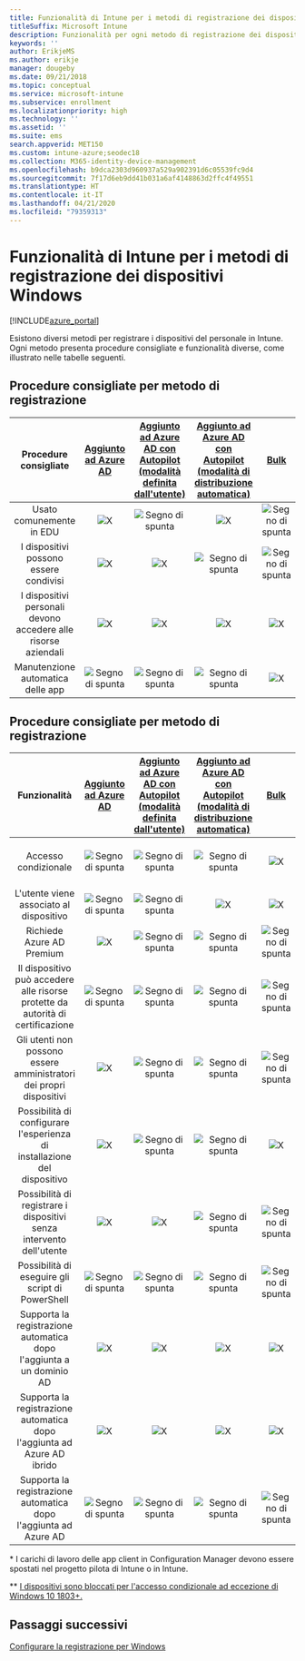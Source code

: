 ```yaml
---
title: Funzionalità di Intune per i metodi di registrazione dei dispositivi Windows
titleSuffix: Microsoft Intune
description: Funzionalità per ogni metodo di registrazione dei dispositivi Windows.
keywords: ''
author: ErikjeMS
ms.author: erikje
manager: dougeby
ms.date: 09/21/2018
ms.topic: conceptual
ms.service: microsoft-intune
ms.subservice: enrollment
ms.localizationpriority: high
ms.technology: ''
ms.assetid: ''
ms.suite: ems
search.appverid: MET150
ms.custom: intune-azure;seodec18
ms.collection: M365-identity-device-management
ms.openlocfilehash: b9dca2303d960937a529a902391d6c05539fc9d4
ms.sourcegitcommit: 7f17d6eb9dd41b031a6af4148863d2ffc4f49551
ms.translationtype: HT
ms.contentlocale: it-IT
ms.lasthandoff: 04/21/2020
ms.locfileid: "79359313"
---
```

# <a name="intune-enrollment-method-capabilities-for-windows-devices"></a>Funzionalità di Intune per i metodi di registrazione dei dispositivi Windows
[!INCLUDE[azure_portal](../includes/azure_portal.md)]

Esistono diversi metodi per registrare i dispositivi del personale in Intune. Ogni metodo presenta procedure consigliate e funzionalità diverse, come illustrato nelle tabelle seguenti.

## <a name="best-practices-by-enrollment-method"></a>Procedure consigliate per metodo di registrazione
| **Procedure consigliate** | **[Aggiunto ad Azure AD](windows-enroll.md#enable-windows-10-automatic-enrollment)**|**[Aggiunto ad Azure AD con Autopilot (modalità definita dall'utente)](enrollment-autopilot.md)** |**[Aggiunto ad Azure AD con Autopilot (modalità di distribuzione automatica)](enrollment-autopilot.md)** |**[Bulk](windows-bulk-enroll.md)**|**[DEM](device-enrollment-manager-enroll.md)** | **[BYOD](device-enrollment.md#bring-your-own-device)** | **[Oggetto Criteri di gruppo](https://docs.microsoft.com/windows/client-management/mdm/enroll-a-windows-10-device-automatically-using-group-policy)** | **[Co-gestione](https://docs.microsoft.com/configmgr/core/clients/manage/co-management-overview)** |
|:---:|:---:|:---:|:---:|:---:|:---:|:---:|:---:|:---:|
|Usato comunemente in EDU|![X](./media/enrollment-method-capab/xmark.png)|![Segno di spunta](./media/enrollment-method-capab/checkmark.png)|![X](./media/enrollment-method-capab/xmark.png)|![Segno di spunta](./media/enrollment-method-capab/checkmark.png)|![Segno di spunta](./media/enrollment-method-capab/checkmark.png)|![X](./media/enrollment-method-capab/xmark.png)|![X](./media/enrollment-method-capab/xmark.png)|![X](./media/enrollment-method-capab/xmark.png)|
|I dispositivi possono essere condivisi|![X](./media/enrollment-method-capab/xmark.png)|![X](./media/enrollment-method-capab/xmark.png)|![Segno di spunta](./media/enrollment-method-capab/checkmark.png)|![Segno di spunta](./media/enrollment-method-capab/checkmark.png)|![Segno di spunta](./media/enrollment-method-capab/checkmark.png)|![X](./media/enrollment-method-capab/xmark.png)|![X](./media/enrollment-method-capab/xmark.png)|![X](./media/enrollment-method-capab/xmark.png)|
|I dispositivi personali devono accedere alle risorse aziendali|![X](./media/enrollment-method-capab/xmark.png)|![X](./media/enrollment-method-capab/xmark.png)|![X](./media/enrollment-method-capab/xmark.png)|![X](./media/enrollment-method-capab/xmark.png)|![X](./media/enrollment-method-capab/xmark.png)|![Segno di spunta](./media/enrollment-method-capab/checkmark.png)|![X](./media/enrollment-method-capab/xmark.png)|![X](./media/enrollment-method-capab/xmark.png)|
|Manutenzione automatica delle app|![Segno di spunta](./media/enrollment-method-capab/checkmark.png)|![Segno di spunta](./media/enrollment-method-capab/checkmark.png)|![Segno di spunta](./media/enrollment-method-capab/checkmark.png)|![X](./media/enrollment-method-capab/xmark.png)|![X](./media/enrollment-method-capab/xmark.png)|![Segno di spunta](./media/enrollment-method-capab/checkmark.png)|![Segno di spunta](./media/enrollment-method-capab/checkmark.png)|![Segno di spunta](./media/enrollment-method-capab/checkmark.png)|

## <a name="capabilities-by-enrollment-method"></a>Procedure consigliate per metodo di registrazione

| **Funzionalità** | **[Aggiunto ad Azure AD](windows-enroll.md#enable-windows-10-automatic-enrollment)**|**[Aggiunto ad Azure AD con Autopilot (modalità definita dall'utente)](enrollment-autopilot.md)** |**[Aggiunto ad Azure AD con Autopilot (modalità di distribuzione automatica)](enrollment-autopilot.md)** |**[Bulk](windows-bulk-enroll.md)**|**[DEM](device-enrollment-manager-enroll.md)** | **[BYOD](device-enrollment.md#bring-your-own-device)** | **[Oggetto Criteri di gruppo](https://docs.microsoft.com/windows/client-management/mdm/enroll-a-windows-10-device-automatically-using-group-policy)** | **[Co-gestione](https://docs.microsoft.com/configmgr/core/clients/manage/co-management-overview)** |
|:---:|:---:|:---:|:---:|:---:|:---:|:---:|:---:|:---:|
|Accesso condizionale                                      |![Segno di spunta](./media/enrollment-method-capab/checkmark.png)|![Segno di spunta](./media/enrollment-method-capab/checkmark.png)|![Segno di spunta](./media/enrollment-method-capab/checkmark.png)|![X](./media/enrollment-method-capab/xmark.png)|![Segno di spunta](./media/enrollment-method-capab/checkmark.png)\*\*|![Segno di spunta](./media/enrollment-method-capab/checkmark.png)|![Segno di spunta](./media/enrollment-method-capab/checkmark.png)|![Segno di spunta](./media/enrollment-method-capab/checkmark.png)|
|L'utente viene associato al dispositivo                    |![Segno di spunta](./media/enrollment-method-capab/checkmark.png)|![Segno di spunta](./media/enrollment-method-capab/checkmark.png)|![X](./media/enrollment-method-capab/xmark.png)|![X](./media/enrollment-method-capab/xmark.png)|![X](./media/enrollment-method-capab/xmark.png)|![Segno di spunta](./media/enrollment-method-capab/checkmark.png)|![Segno di spunta](./media/enrollment-method-capab/checkmark.png)|![Segno di spunta](./media/enrollment-method-capab/checkmark.png)|
|Richiede Azure AD Premium                               |![X](./media/enrollment-method-capab/xmark.png)|![Segno di spunta](./media/enrollment-method-capab/checkmark.png)|![Segno di spunta](./media/enrollment-method-capab/checkmark.png)|![Segno di spunta](./media/enrollment-method-capab/checkmark.png)|![X](./media/enrollment-method-capab/xmark.png)|![X](./media/enrollment-method-capab/xmark.png)|![Segno di spunta](./media/enrollment-method-capab/checkmark.png)|![Segno di spunta](./media/enrollment-method-capab/checkmark.png)|
|Il dispositivo può accedere alle risorse protette da autorità di certificazione             |![Segno di spunta](./media/enrollment-method-capab/checkmark.png)|![Segno di spunta](./media/enrollment-method-capab/checkmark.png)|![Segno di spunta](./media/enrollment-method-capab/checkmark.png)|![Segno di spunta](./media/enrollment-method-capab/checkmark.png)|![X](./media/enrollment-method-capab/xmark.png)|![Segno di spunta](./media/enrollment-method-capab/checkmark.png)|![Segno di spunta](./media/enrollment-method-capab/checkmark.png)|![Segno di spunta](./media/enrollment-method-capab/checkmark.png)|
|Gli utenti non possono essere amministratori dei propri dispositivi               |![X](./media/enrollment-method-capab/xmark.png)|![Segno di spunta](./media/enrollment-method-capab/checkmark.png)|![Segno di spunta](./media/enrollment-method-capab/checkmark.png)|![Segno di spunta](./media/enrollment-method-capab/checkmark.png)|![X](./media/enrollment-method-capab/xmark.png)|![X](./media/enrollment-method-capab/xmark.png)|![X](./media/enrollment-method-capab/xmark.png)|![X](./media/enrollment-method-capab/xmark.png)|
|Possibilità di configurare l'esperienza di installazione del dispositivo        |![X](./media/enrollment-method-capab/xmark.png)|![Segno di spunta](./media/enrollment-method-capab/checkmark.png)|![Segno di spunta](./media/enrollment-method-capab/checkmark.png)|![X](./media/enrollment-method-capab/xmark.png)|![X](./media/enrollment-method-capab/xmark.png)|![X](./media/enrollment-method-capab/xmark.png)|![X](./media/enrollment-method-capab/xmark.png)|![X](./media/enrollment-method-capab/xmark.png)|
|Possibilità di registrare i dispositivi senza intervento dell'utente      |![X](./media/enrollment-method-capab/xmark.png)|![X](./media/enrollment-method-capab/xmark.png)|![Segno di spunta](./media/enrollment-method-capab/checkmark.png)|![Segno di spunta](./media/enrollment-method-capab/checkmark.png)|![Segno di spunta](./media/enrollment-method-capab/checkmark.png)|![X](./media/enrollment-method-capab/xmark.png)|![Segno di spunta](./media/enrollment-method-capab/checkmark.png)|![Segno di spunta](./media/enrollment-method-capab/checkmark.png)|
|Possibilità di eseguire gli script di PowerShell                       |![Segno di spunta](./media/enrollment-method-capab/checkmark.png)|![Segno di spunta](./media/enrollment-method-capab/checkmark.png)|![Segno di spunta](./media/enrollment-method-capab/checkmark.png)|![Segno di spunta](./media/enrollment-method-capab/checkmark.png)|![Segno di spunta](./media/enrollment-method-capab/checkmark.png)|![X](./media/enrollment-method-capab/xmark.png)|![X](./media/enrollment-method-capab/xmark.png)|![X](./media/enrollment-method-capab/checkmark.png)\*| 
|Supporta la registrazione automatica dopo l'aggiunta a un dominio AD      |![X](./media/enrollment-method-capab/xmark.png)|![X](./media/enrollment-method-capab/xmark.png)|![X](./media/enrollment-method-capab/xmark.png)|![X](./media/enrollment-method-capab/xmark.png)|![X](./media/enrollment-method-capab/xmark.png)|![X](./media/enrollment-method-capab/xmark.png)|![Segno di spunta](./media/enrollment-method-capab/checkmark.png)|![Segno di spunta](./media/enrollment-method-capab/checkmark.png)|
|Supporta la registrazione automatica dopo l'aggiunta ad Azure AD ibrido|![X](./media/enrollment-method-capab/xmark.png)|![X](./media/enrollment-method-capab/xmark.png)|![X](./media/enrollment-method-capab/xmark.png)|![X](./media/enrollment-method-capab/xmark.png)|![X](./media/enrollment-method-capab/xmark.png)|![X](./media/enrollment-method-capab/xmark.png)|![Segno di spunta](./media/enrollment-method-capab/checkmark.png)|![Segno di spunta](./media/enrollment-method-capab/checkmark.png)|
|Supporta la registrazione automatica dopo l'aggiunta ad Azure AD       |![Segno di spunta](./media/enrollment-method-capab/checkmark.png)|![Segno di spunta](./media/enrollment-method-capab/checkmark.png)|![Segno di spunta](./media/enrollment-method-capab/checkmark.png)|![Segno di spunta](./media/enrollment-method-capab/checkmark.png)|![Segno di spunta](./media/enrollment-method-capab/checkmark.png)|![Segno di spunta](./media/enrollment-method-capab/checkmark.png)|![X](./media/enrollment-method-capab/xmark.png)|![X](./media/enrollment-method-capab/xmark.png)|

\* I carichi di lavoro delle app client in Configuration Manager devono essere spostati nel progetto pilota di Intune o in Intune.

\** [I dispositivi sono bloccati per l'accesso condizionale ad eccezione di Windows 10 1803+.](device-enrollment-manager-enroll.md)

## <a name="next-steps"></a>Passaggi successivi

[Configurare la registrazione per Windows](windows-enroll.md)

